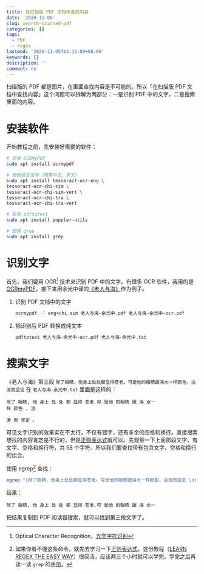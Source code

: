 ```yaml
---
title: 在扫描版 PDF 文档中查找内容
date: '2020-11-05'
slug: search-scanned-pdf
categories: []
tags:
  - PDF
  - regex
lastmod: '2020-11-05T14:15:00+08:00'
keywords: []
description: ''
comment: no
---
```


扫描版的 PDF 都是图片，在里面查找内容是不可能的。所以「在扫描版 PDF 文档中查找内容」这个问题可以拆解为两部分：一是识别 PDF 中的文字，二是搜索里面的内容。

# 安装软件

开始教程之前，先安装好需要的软件：

```bash
# 安装 OCRmyPDF
sudo apt install ocrmypdf

# 安装语言支持（简繁中文、英文）
sudo apt install tesseract-ocr-eng \
tesseract-ocr-chi-sim \
tesseract-ocr-chi-sim-vert \
tesseract-ocr-chi-tra \
tesseract-ocr-chi-tra-vert

# 安装 pdftotext
sudo apt install poppler-utils

# 安装 grep
sudo apt install grep
```

# 识别文字

首先，我们要用 OCR[^ocr] 技术来识别 PDF 中的文字。有很多 OCR 软件，我用的是 [OCRmyPDF](https://github.com/jbarlow83/OCRmyPDF)。接下来用余光中译的[《老人与海》](https://book.douban.com/subject/21371496/)作为例子。

[^ocr]: Optical Character Recognition，[光学字符识别](https://zh.wikipedia.org/zh-cn/%E5%85%89%E5%AD%A6%E5%AD%97%E7%AC%A6%E8%AF%86%E5%88%AB)

1. 识别 PDF 文档中的文字

    ```bash
    ocrmypdf -l eng+chi_sim 老人与海-余光中.pdf 老人与海-余光中-ocr.pdf
    ```

2. 把识别后 PDF 转换成纯文本

    ```bash
    pdftotext 老人与海-余光中-ocr.pdf 老人与海-余光中.txt
    ```

# 搜索文字

《老人与海》第三段 `除了眼睛，他身上处处都显得苍老。可是他的眼睛跟海水一样颜色，活泼而坚定` 在 `老人与海-余光中.txt` 里面是这样的：

<!--
这句话在1827行～1830行
-->

```
除了 眼睛, 他 身上 处 处 都 显得 苍老.可 是他 的眼睛 跟 海 水一
样 颜色 , 活

涛 而 坚定 。
```

可见文字识别的效果实在不太行，不仅有错字，还有多余的空格和换行。直接搜索想找的内容肯定是不行的，但是[正则表达式](https://zh.wikipedia.org/zh-cn/%E6%AD%A3%E5%88%99%E8%A1%A8%E8%BE%BE%E5%BC%8F)就可以。先观察一下上面那段文字，有文字、空格和换行符，共 58 个字符。所以我们要查找带有包含文字、空格和换行的组合。

使用 egrep[^regex] 查找：

[^regex]: 如果你看不懂这条命令，就先去学习一下[正则表达式](https://zh.wikipedia.org/zh-cn/%E6%AD%A3%E5%88%99%E8%A1%A8%E8%BE%BE%E5%BC%8F)。这份教程（[LEARN REGEX THE EASY WAY](https://github.com/ziishaned/learn-regex)）很简洁，应该两三个小时就可以学完。学完之后再读一读 `grep` 的[手册](https://www.gnu.org/software/grep/manual/grep.html)。

```bash
egrep "[除了眼睛，他身上处处都显得苍老。可是他的眼睛跟海水一样颜色，活泼而坚定 \n]{10,}" 老人与海-余光中.txt
```

结果：

```
除了 眼睛, 他 身上 处 处 都 显得 苍老.可 是他 的眼睛 跟 海 水一
```

把结果复制到 PDF 阅读器搜索，就可以找到第三段文字了。